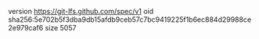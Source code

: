 version https://git-lfs.github.com/spec/v1
oid sha256:5e702b5f3dba9db15afdb9ceb57c7bc9419225f1b6ec884d29988ce2e979caf6
size 5057
